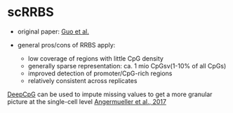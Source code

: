 scRRBS
============

* original paper: [Guo et al.](https://www.ncbi.nlm.nih.gov/pubmed/24179143)

* general pros/cons of RRBS apply:
	* low coverage of regions with little CpG density
	* generally sparse representation: ca. 1 mio CpGsv(1-10% of all CpGs)
	* improved detection of promoter/CpG-rich regions
	* relatively consistent across replicates

	
[DeepCpG](https://github.com/PMBio/deepcpg/blob/master/examples/README.md) can be used to impute missing values to get a more granular picture at the single-cell level
[Angermueller et al., 2017](https://genomebiology.biomedcentral.com/articles/10.1186/s13059-017-1189-z#Abs1)